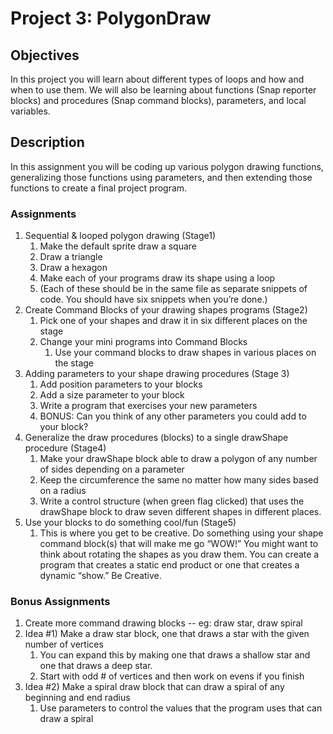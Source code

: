 # Project 3: PolygonDraw

## Objectives
In this project you will learn about different types of loops and how and when to use them. We will also be learning about functions (Snap reporter blocks) and procedures (Snap command blocks), parameters, and local variables.

## Description
In this assignment you will be coding up various polygon drawing functions, generalizing those functions using parameters, and then extending those functions to create a final project program.

### Assignments
1. Sequential & looped polygon drawing (Stage1) 
   1. Make the default sprite draw a square
   1. Draw a triangle
   1. Draw a hexagon
   1. Make each of your programs draw its shape using a loop
   1. (Each of these should be in the same file as separate snippets of code. You should have six snippets when you’re done.)
1. Create Command Blocks of your drawing shapes programs (Stage2)
   1. Pick one of your shapes and draw it in six different places on the stage
   1. Change your mini programs into Command Blocks
      1. Use your command blocks to draw shapes in various places on the stage
1. Adding parameters to your shape drawing procedures (Stage 3)
   1. Add position parameters to your blocks
   1. Add a size parameter to your block
   1. Write a program that exercises your new parameters
   1. BONUS: Can you think of any other parameters you could add to your block?
1. Generalize the draw procedures (blocks) to a single drawShape procedure (Stage4)
   1. Make your drawShape block able to draw a polygon of any number of sides depending on a parameter
   1. Keep the circumference the same no matter how many sides based on a radius
   1. Write a control structure (when green flag clicked) that uses the drawShape block to draw seven different shapes in different places.
1. Use your blocks to do something cool/fun  (Stage5)
   1. This is where you get to be creative. Do something using your shape command block(s) that will make me go “WOW!” You might want to think about rotating the shapes as you draw them. You can create a program that creates a static end product or one that creates a dynamic “show.” Be Creative.
### Bonus Assignments
1. Create more command drawing blocks -- eg: draw star, draw spiral
1. Idea #1) Make a draw star block, one that draws a star with the given number of vertices
   1. You can expand this by making one that draws a shallow star and one that draws a deep star. 
   1. Start with odd # of vertices and then work on evens if you finish
1. Idea #2) Make a spiral draw block that can draw a spiral of any beginning and end radius
   1. Use parameters to control the values that the program uses that can draw a spiral 
